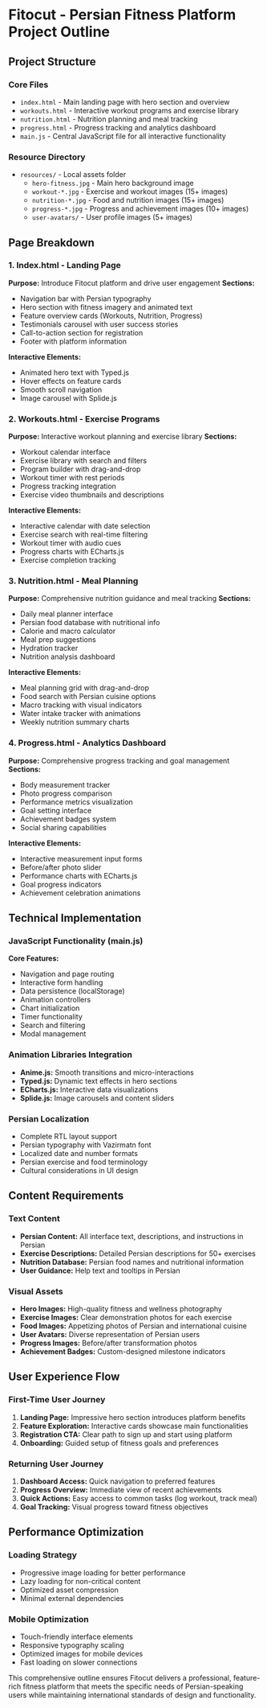 # Fitocut - Persian Fitness Platform Project Outline

## Project Structure

### Core Files
- `index.html` - Main landing page with hero section and overview
- `workouts.html` - Interactive workout programs and exercise library
- `nutrition.html` - Nutrition planning and meal tracking
- `progress.html` - Progress tracking and analytics dashboard
- `main.js` - Central JavaScript file for all interactive functionality

### Resource Directory
- `resources/` - Local assets folder
  - `hero-fitness.jpg` - Main hero background image
  - `workout-*.jpg` - Exercise and workout images (15+ images)
  - `nutrition-*.jpg` - Food and nutrition images (15+ images)
  - `progress-*.jpg` - Progress and achievement images (10+ images)
  - `user-avatars/` - User profile images (5+ images)

## Page Breakdown

### 1. Index.html - Landing Page
**Purpose:** Introduce Fitocut platform and drive user engagement
**Sections:**
- Navigation bar with Persian typography
- Hero section with fitness imagery and animated text
- Feature overview cards (Workouts, Nutrition, Progress)
- Testimonials carousel with user success stories
- Call-to-action section for registration
- Footer with platform information

**Interactive Elements:**
- Animated hero text with Typed.js
- Hover effects on feature cards
- Smooth scroll navigation
- Image carousel with Splide.js

### 2. Workouts.html - Exercise Programs
**Purpose:** Interactive workout planning and exercise library
**Sections:**
- Workout calendar interface
- Exercise library with search and filters
- Program builder with drag-and-drop
- Workout timer with rest periods
- Progress tracking integration
- Exercise video thumbnails and descriptions

**Interactive Elements:**
- Interactive calendar with date selection
- Exercise search with real-time filtering
- Workout timer with audio cues
- Progress charts with ECharts.js
- Exercise completion tracking

### 3. Nutrition.html - Meal Planning
**Purpose:** Comprehensive nutrition guidance and meal tracking
**Sections:**
- Daily meal planner interface
- Persian food database with nutritional info
- Calorie and macro calculator
- Meal prep suggestions
- Hydration tracker
- Nutrition analysis dashboard

**Interactive Elements:**
- Meal planning grid with drag-and-drop
- Food search with Persian cuisine options
- Macro tracking with visual indicators
- Water intake tracker with animations
- Weekly nutrition summary charts

### 4. Progress.html - Analytics Dashboard
**Purpose:** Comprehensive progress tracking and goal management
**Sections:**
- Body measurement tracker
- Photo progress comparison
- Performance metrics visualization
- Goal setting interface
- Achievement badges system
- Social sharing capabilities

**Interactive Elements:**
- Interactive measurement input forms
- Before/after photo slider
- Performance charts with ECharts.js
- Goal progress indicators
- Achievement celebration animations

## Technical Implementation

### JavaScript Functionality (main.js)
**Core Features:**
- Navigation and page routing
- Interactive form handling
- Data persistence (localStorage)
- Animation controllers
- Chart initialization
- Timer functionality
- Search and filtering
- Modal management

### Animation Libraries Integration
- **Anime.js:** Smooth transitions and micro-interactions
- **Typed.js:** Dynamic text effects in hero sections
- **ECharts.js:** Interactive data visualizations
- **Splide.js:** Image carousels and content sliders

### Persian Localization
- Complete RTL layout support
- Persian typography with Vazirmatn font
- Localized date and number formats
- Persian exercise and food terminology
- Cultural considerations in UI design

## Content Requirements

### Text Content
- **Persian Content:** All interface text, descriptions, and instructions in Persian
- **Exercise Descriptions:** Detailed Persian descriptions for 50+ exercises
- **Nutrition Database:** Persian food names and nutritional information
- **User Guidance:** Help text and tooltips in Persian

### Visual Assets
- **Hero Images:** High-quality fitness and wellness photography
- **Exercise Images:** Clear demonstration photos for each exercise
- **Food Images:** Appetizing photos of Persian and international cuisine
- **User Avatars:** Diverse representation of Persian users
- **Progress Images:** Before/after transformation photos
- **Achievement Badges:** Custom-designed milestone indicators

## User Experience Flow

### First-Time User Journey
1. **Landing Page:** Impressive hero section introduces platform benefits
2. **Feature Exploration:** Interactive cards showcase main functionalities
3. **Registration CTA:** Clear path to sign up and start using platform
4. **Onboarding:** Guided setup of fitness goals and preferences

### Returning User Journey
1. **Dashboard Access:** Quick navigation to preferred features
2. **Progress Overview:** Immediate view of recent achievements
3. **Quick Actions:** Easy access to common tasks (log workout, track meal)
4. **Goal Tracking:** Visual progress toward fitness objectives

## Performance Optimization

### Loading Strategy
- Progressive image loading for better performance
- Lazy loading for non-critical content
- Optimized asset compression
- Minimal external dependencies

### Mobile Optimization
- Touch-friendly interface elements
- Responsive typography scaling
- Optimized images for mobile devices
- Fast loading on slower connections

This comprehensive outline ensures Fitocut delivers a professional, feature-rich fitness platform that meets the specific needs of Persian-speaking users while maintaining international standards of design and functionality.